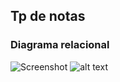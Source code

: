 ## Tp de notas 

### Diagrama relacional

![Screenshot](tp_notes.png)
![alt text](https://github.com/romeroangel025/tp_notes/tp_notes.png)



